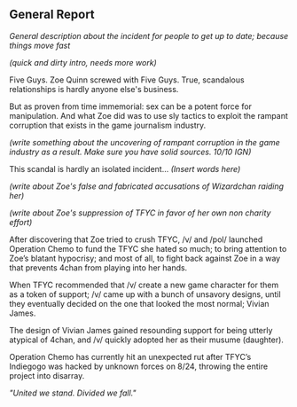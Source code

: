 ## General Report

*General description about the incident for people to get up to date; because things move fast*

*(quick and dirty intro, needs more work)* 

Five Guys. Zoe Quinn screwed with Five Guys. True, scandalous relationships is hardly anyone else's business. 

But as proven from time immemorial: sex can be a potent force for manipulation. And what Zoe did was to use sly tactics to exploit the rampant corruption that exists in the game journalism industry.

*(write something about the uncovering of rampant corruption in the game industry as a result. Make sure you have solid sources. 10/10 IGN)*

This scandal is hardly an isolated incident... *(Insert words here)*

*(write about Zoe's false and fabricated accusations of Wizardchan raiding her)*

*(write about Zoe's suppression of TFYC in favor of her own non charity effort)*

After discovering that Zoe tried to crush TFYC, /v/ and /pol/ launched Operation Chemo to fund the TFYC she hated so much; to bring attention to Zoe’s blatant hypocrisy; and most of all, to fight back against Zoe in a way that prevents 4chan from playing into her hands.

When TFYC recommended that /v/ create a new game character for them as a token of support; /v/ came up with a bunch of unsavory designs, until they eventually decided on the one that looked the most normal; Vivian James. 

The design of Vivian James gained resounding support for being utterly atypical of 4chan, and /v/ quickly adopted her as their musume (daughter).

Operation Chemo has currently hit an unexpected rut after TFYC’s Indiegogo was hacked by unknown forces on 8/24, throwing the entire project into disarray. 

*"United we stand. Divided we fall."*